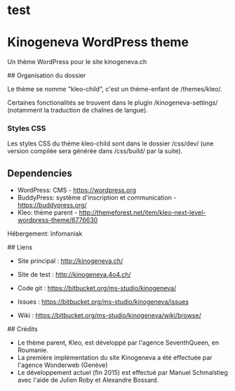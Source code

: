 # test
# Kinogeneva WordPress theme

Un thème WordPress pour le site kinogeneva.ch

## Organisation du dossier

Le thème se nomme "kleo-child", c'est un thème-enfant de /themes/kleo/.

Certaines fonctionalités se trouvent dans le plugin /kinogeneva-settings/ (notamment la traduction de chaînes de langue).

### Styles CSS

Les styles CSS du thème kleo-child sont dans le dossier /css/dev/ (une version compilée sera générée dans /css/build/ par la suite).

## Dependencies

- WordPress: CMS - https://wordpress.org
- BuddyPress: système d'inscription et communication - https://buddypress.org/
- Kleo: thème parent - http://themeforest.net/item/kleo-next-level-wordpress-theme/6776630



Hébergement: Infomaniak

## Liens

- Site principal : http://kinogeneva.ch/
- Site de test : http://kinogeneva.4o4.ch/

- Code git : https://bitbucket.org/ms-studio/kinogeneva/
- Issues : https://bitbucket.org/ms-studio/kinogeneva/issues
- Wiki : https://bitbucket.org/ms-studio/kinogeneva/wiki/browse/

## Crédits

- Le thème parent, Kleo, est développé par l'agence SeventhQueen, en Roumanie.
- La première implémentation du site Kinogeneva a été effectuée par l'agence Wonderweb (Genève)
- Le développement actuel (fin 2015) est effectué par Manuel Schmalstieg avec l'aide de Julien Roby et Alexandre Bossard.
